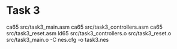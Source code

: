 # Task 3
ca65 src/task3_main.asm
ca65 src/task3_controllers.asm
ca65 src/task3_reset.asm
ld65 src/task3_controllers.o src/task3_reset.o src/task3_main.o -C nes.cfg -o task3.nes